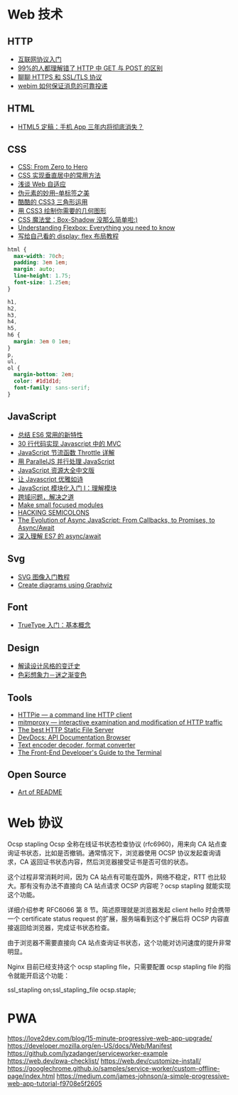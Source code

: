 # Web 技术

## HTTP

- [互联网协议入门](http://www.ruanyifeng.com/blog/2012/05/internet_protocol_suite_part_i.html)
- [99%的人都理解错了 HTTP 中 GET 与 POST 的区别](https://zhuanlan.zhihu.com/p/22536382)
- [聊聊 HTTPS 和 SSL/TLS 协议](http://mp.weixin.qq.com/s?__biz=MjM5ODE0MTM1MA==&mid=204884896&idx=1&sn=039ecac06ffc7e57e3d38f6d54480492#rd)
- [webim 如何保证消息的可靠投递](http://www.habadog.com/2015/04/29/webim-msg-send-ack/)

## HTML

- [HTML5 定稿：手机 App 三年内将彻底消失？](http://mp.weixin.qq.com/s?__biz=MzAxODIwNzc4NQ==&mid=204304446&idx=1&sn=aec247fc38409da7b2c5cea0ace35f6d)

## CSS

- [CSS: From Zero to Hero](https://dev.to/aspittel/css-from-zero-to-hero-3o16)
- [CSS 实现垂直居中的常用方法](http://www.cnblogs.com/yugege/p/5246652.html)
- [浅谈 Web 自适应](http://www.cnblogs.com/constantince/p/5708930.html)
- [伪元素的妙用–单标签之美](http://web.jobbole.com/86261/)
- [酷酷的 CSS3 三角形运用](http://www.cnblogs.com/keepfool/p/5616326.html)
- [用 CSS3 绘制你需要的几何图形](http://www.cnblogs.com/wdlhao/p/5751211.html)
- [CSS 魔法堂：Box-Shadow 没那么简单啦:)](http://web.jobbole.com/86168/)
- [Understanding Flexbox: Everything you need to know](https://medium.freecodecamp.org/understanding-flexbox-everything-you-need-to-know-b4013d4dc9af)
- [写给自己看的 display: flex 布局教程](https://www.zhangxinxu.com/wordpress/2018/10/display-flex-css3-css/)

```css
html {
  max-width: 70ch;
  padding: 3em 1em;
  margin: auto;
  line-height: 1.75;
  font-size: 1.25em;
}

h1,
h2,
h3,
h4,
h5,
h6 {
  margin: 3em 0 1em;
}
p,
ul,
ol {
  margin-bottom: 2em;
  color: #1d1d1d;
  font-family: sans-serif;
}
```

## JavaScript

- [总结 ES6 常用的新特性](http://luckykun.com/work/2016-05-10/es6-feature.html)
- [30 行代码实现 Javascript 中的 MVC](http://www.cnblogs.com/front-end-ralph/p/5190442.html)
- [JavaScript 节流函数 Throttle 详解](https://keelii.github.io/2016/06/11/javascript-throttle/)
- [用 ParallelJS 并行处理 JavaScript](http://web.jobbole.com/86557/)
- [JavaScript 资源大全中文版](https://github.com/jobbole/awesome-javascript-cn)
- [让 Javascript 优雅如诗](http://www.ycwalker.com/2016/09/19/elegant-javascript/)
- [JavaScript 模块化入门 Ⅰ：理解模块](https://zhuanlan.zhihu.com/p/22890374)
- [跨域问题，解决之道](http://blog.720ui.com/2016/web_cross_domain/)
- [Make small focused modules](https://github.com/sindresorhus/ama/issues/10#issuecomment-117766328)
- [HACKING SEMICOLONS](https://slides.com/evanyou/semicolons)
- [The Evolution of Async JavaScript: From Callbacks, to Promises, to Async/Await](https://tylermcginnis.com/async-javascript-from-callbacks-to-promises-to-async-await/)
- [深入理解 ES7 的 async/await](http://coolcao.com/2016/12/12/deeper-understanding-of-async-await/)

## Svg

- [SVG 图像入门教程](http://www.ruanyifeng.com/blog/2018/08/svg.html)
- [Create diagrams using Graphviz](https://ncona.com/2020/06/create-diagrams-with-code-using-graphviz/)

## Font

- [TrueType 入门：基本概念](https://mp.weixin.qq.com/s/4ITS940TWItraV5NZGGDWw)

## Design

- [解读设计风格的变迁史](http://www.jianshu.com/p/3bb4f671094f)
- [色彩想象力－迷之渐变色](https://blog.maxleap.cn/archives/1201)

## Tools

- [HTTPie — a command line HTTP client](https://httpie.org/)
- [mitmproxy — interactive examination and modification of HTTP traffic](https://mitmproxy.org/)
- [The best HTTP Static File Server](https://github.com/codeskyblue/gohttpserver)
- [DevDocs: API Documentation Browser](http://devdocs.io/)
- [Text encoder decoder, format converter](https://toolkit.site/)
- [The Front-End Developer's Guide to the Terminal](https://www.joshwcomeau.com/javascript/terminal-for-js-devs/)

## Open Source

- [Art of README](https://github.com/noffle/art-of-readme/blob/master/README-zh.md)

# Web 协议

Ocsp stapling
Ocsp 全称在线证书状态检查协议 (rfc6960)，用来向 CA 站点查询证书状态，比如是否撤销。通常情况下，浏览器使用 OCSP 协议发起查询请求，CA 返回证书状态内容，然后浏览器接受证书是否可信的状态。

这个过程非常消耗时间，因为 CA 站点有可能在国外，网络不稳定，RTT 也比较大。那有没有办法不直接向 CA 站点请求 OCSP 内容呢？ocsp stapling 就能实现这个功能。

详细介绍参考 RFC6066 第 8 节。简述原理就是浏览器发起 client hello 时会携带一个 certificate status request 的扩展，服务端看到这个扩展后将 OCSP 内容直接返回给浏览器，完成证书状态检查。

由于浏览器不需要直接向 CA 站点查询证书状态，这个功能对访问速度的提升非常明显。

Nginx 目前已经支持这个 ocsp stapling file，只需要配置 ocsp stapling file 的指令就能开启这个功能：

ssl_stapling on;ssl_stapling_file ocsp.staple;

# PWA

https://love2dev.com/blog/15-minute-progressive-web-app-upgrade/
https://developer.mozilla.org/en-US/docs/Web/Manifest
https://github.com/lyzadanger/serviceworker-example
https://web.dev/pwa-checklist/
https://web.dev/customize-install/
https://googlechrome.github.io/samples/service-worker/custom-offline-page/index.html
https://medium.com/james-johnson/a-simple-progressive-web-app-tutorial-f9708e5f2605
